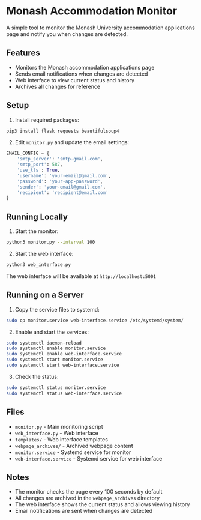 # Monash Accommodation Monitor

A simple tool to monitor the Monash University accommodation applications page and notify you when changes are detected.

## Features

- Monitors the Monash accommodation applications page
- Sends email notifications when changes are detected
- Web interface to view current status and history
- Archives all changes for reference

## Setup

1. Install required packages:
```bash
pip3 install flask requests beautifulsoup4
```

2. Edit `monitor.py` and update the email settings:
```python
EMAIL_CONFIG = {
    'smtp_server': 'smtp.gmail.com',
    'smtp_port': 587,
    'use_tls': True,
    'username': 'your-email@gmail.com',
    'password': 'your-app-password',
    'sender': 'your-email@gmail.com',
    'recipient': 'recipient@email.com'
}
```

## Running Locally

1. Start the monitor:
```bash
python3 monitor.py --interval 100
```

2. Start the web interface:
```bash
python3 web_interface.py
```

The web interface will be available at `http://localhost:5001`

## Running on a Server

1. Copy the service files to systemd:
```bash
sudo cp monitor.service web-interface.service /etc/systemd/system/
```

2. Enable and start the services:
```bash
sudo systemctl daemon-reload
sudo systemctl enable monitor.service
sudo systemctl enable web-interface.service
sudo systemctl start monitor.service
sudo systemctl start web-interface.service
```

3. Check the status:
```bash
sudo systemctl status monitor.service
sudo systemctl status web-interface.service
```

## Files

- `monitor.py` - Main monitoring script
- `web_interface.py` - Web interface
- `templates/` - Web interface templates
- `webpage_archives/` - Archived webpage content
- `monitor.service` - Systemd service for monitor
- `web-interface.service` - Systemd service for web interface

## Notes

- The monitor checks the page every 100 seconds by default
- All changes are archived in the `webpage_archives` directory
- The web interface shows the current status and allows viewing history
- Email notifications are sent when changes are detected 